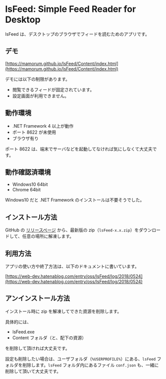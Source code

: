 # lsFeed: Simple Feed Reader for Desktop
lsFeed は、デスクトップのブラウザでフィードを読むためのアプリです。


## デモ
[https://mamorum.github.io/lsFeed/Content/index.html](https://mamorum.github.io/lsFeed/Content/index.html)

デモには以下の制限があります。

- 閲覧できるフィードが固定されています。
- 設定画面が利用できません。


## 動作環境
- .NET Framework 4 以上が動作
- ポート 8622 が未使用
- ブラウザ有り

ポート 8622 は、端末でサーバなどを起動してなければ気にしなくて大丈夫です。


## 動作確認済環境
- Windows10 64bit
- Chrome 64bit

Windows10 だと .NET Framework のインストールは不要そうでした。


## インストール方法
GitHub の [リリースページ](https://github.com/mamorum/lsFeed/releases) から、最新版の zip（`lsFeed-x.x.zip`）をダウンロードして、任意の場所に解凍します。


## 利用方法
アプリの使い方や終了方法は、以下のドキュメントに書いています。

[https://web-dev.hatenablog.com/entry/oss/lsFeed/log/2018/0524](https://web-dev.hatenablog.com/entry/oss/lsFeed/log/2018/0524)


## アンインストール方法
インストール時に zip を解凍してできた資源を削除します。

具体的には、

- lsFeed.exe
- Content フォルダ（と、配下の資源）

を削除して頂ければ大丈夫です。

設定も削除したい場合は、ユーザフォルダ（`%USERPROFILE%`）にある、`lsFeed` フォルダを削除します。`lsFeed` フォルダ内にあるファイル `conf.json` も、一緒に削除して頂いて大丈夫です。
